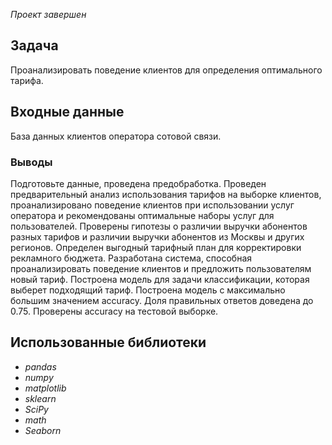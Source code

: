 *Проект завершен*

## Задача
Проанализировать поведение клиентов для определения оптимального тарифа.

## Входные данные
База данных клиентов оператора сотовой связи.

### Выводы
Подготовьте данные, проведена предобработка.
Проведен предварительный анализ использования тарифов на выборке клиентов, проанализировано поведение клиентов при использовании услуг оператора и рекомендованы оптимальные наборы услуг для пользователей. 
Проверены гипотезы о различии выручки абонентов разных тарифов и различии выручки абонентов из Москвы и других регионов.
Определен выгодный тарифный план для корректировки рекламного бюджета.
Разработана система, способная проанализировать поведение клиентов и предложить пользователям новый тариф.
Построена модель для задачи классификации, которая выберет подходящий тариф. 
Построена модель с максимально большим значением accuracy. 
Доля правильных ответов доведена до 0.75. Проверены accuracy на тестовой выборке.

## Использованные библиотеки
- *pandas*
- *numpy*
- *matplotlib*
- *sklearn*
- *SciPy*
- *math*
- *Seaborn*
